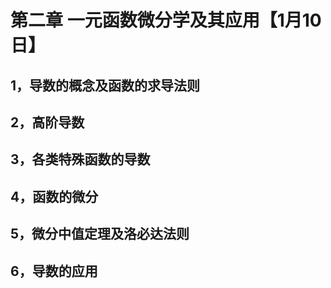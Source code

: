 # 第二章 一元函数微分学及其应用【1月10日】

## 1，导数的概念及函数的求导法则

## 2，高阶导数

## 3，各类特殊函数的导数

## 4，函数的微分

## 5，微分中值定理及洛必达法则

## 6，导数的应用
